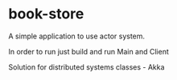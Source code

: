 # book-store

A simple application to use actor system.

In order to run just build and run Main and Client

Solution for distributed systems classes - Akka
